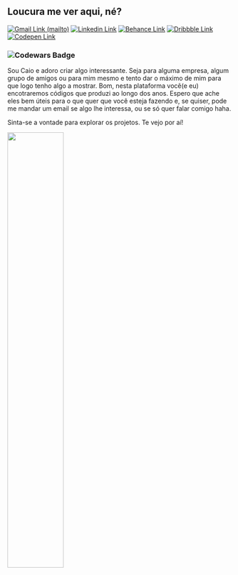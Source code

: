 ## Loucura me ver aqui, né?
[![Gmail Link (mailto)](https://img.shields.io/badge/-gmail-EA4335?logo=gmail&logoColor=white&style=for-the-badge&link=mailto:caioalvesfernandes@gmail.com)](mailto:caioalvesfernandes@gmail.com "Quer me mandar um email?")
[![Linkedin Link](https://img.shields.io/badge/-linkedin-0A66C2?logo=linkedin&logoColor=white&style=for-the-badge&link=https://www.linkedin.com/in/ocai0/)](https://www.linkedin.com/in/ocai0/ "Conheça meu Linkedin!")
[![Behance Link](https://img.shields.io/badge/-behance-1769FF?logo=behance&logoColor=white&style=for-the-badge&link=https://www.behance.net/ocai0)](https://www.behance.net/ocai0/  "Veja o meu portifólio no Behance...")
[![Dribbble Link](https://img.shields.io/badge/-dribbble-EA4C89?logo=dribbble&logoColor=white&style=for-the-badge&link=https://dribbble.com/ocai0)](https://dribbble.com/ocai0 "...Ou talvez você prefira o Dribbble?")
[![Codepen Link](https://img.shields.io/badge/-codepen-1b1b1b?logo=codepen&logoColor=white&style=for-the-badge&link=https://codepen.io/ocai0)](https://codepen.io/ocai0 "Temos o Codepen também!")
### ![Codewars Badge](https://www.codewars.com/users/ocai0/badges/micro)
<!--img align="right" width="49%" height="auto" src="#"--><!-- Testing img align/sizing -->

<p align="left">Sou Caio e adoro criar algo interessante. Seja para alguma empresa, algum grupo de amigos ou para mim mesmo e tento dar o máximo de mim para que logo tenho algo a mostrar. Bom, nesta plataforma você(e eu) encotraremos códigos que produzi ao longo dos anos. Espero que ache eles bem úteis para o que quer que você esteja fazendo e, se quiser, pode me mandar um email se algo lhe interessa, ou se só quer falar comigo haha.</p>
<p>Sinta-se a vontade para explorar os projetos. Te vejo por aí!</p>
<img align="left" src="https://github-readme-stats.vercel.app/api?username=ocai0&custom_title=Até onde vai a toca do coelho?&hide=prs,issues&show_icons=true&theme=tokyonight" width="50%" height="auto">

